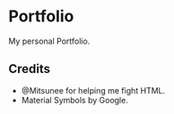# Portfolio

My personal Portfolio.

## Credits

- @Mitsunee for helping me fight HTML.
- Material Symbols by Google.
